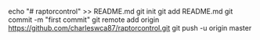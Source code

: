 echo "# raptorcontrol" >> README.md
git init
git add README.md
git commit -m "first commit"
git remote add origin https://github.com/charleswca87/raptorcontrol.git
git push -u origin master
